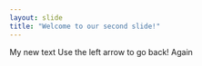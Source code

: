 ```yaml
---
layout: slide
title: "Welcome to our second slide!"
---
```

My new text
Use the left arrow to go back!
Again
